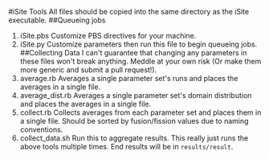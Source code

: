#iSite Tools
All files should be copied into the same directory as the iSite executable.
##Queueing jobs
1. iSite.pbs
    Customize PBS directives for your machine.
2. iSite.py
    Customize parameters then run this file to begin queueing jobs.
##Collecting Data
I can't guarantee that changing any parameters in these files won't break anything. Meddle at your own risk (Or make them more generic and submit a pull request!).
1. average.rb
    Averages a single parameter set's runs and places the averages in a single file.
2. average\_dist.rb
    Averages a single parameter set's domain distribution and places the averages in a single file.
3. collect.rb
    Collects averages from each parameter set and places them in a single file. Should be sorted by fusion/fission values due to naming conventions.
4. collect\_data.sh
    Run this to aggregate results. This really just runs the above tools multiple times. End results will be in `results/result`.
